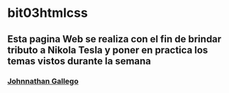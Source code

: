 # bit03htmlcss
## Esta pagina Web se realiza con el fin de brindar tributo a Nikola Tesla y poner en practica los temas vistos durante la semana
### [Johnnathan Gallego](edin.com/in/johnnathan-gallego-romero-57824b13b/)
